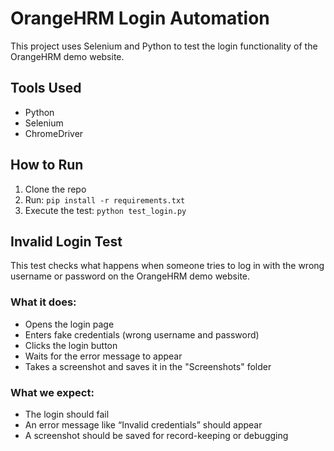 # OrangeHRM Login Automation

This project uses Selenium and Python to test the login functionality of the OrangeHRM demo website.

## Tools Used
- Python
- Selenium
- ChromeDriver

## How to Run
1. Clone the repo
2. Run: `pip install -r requirements.txt`
3. Execute the test: `python test_login.py`



## Invalid Login Test

This test checks what happens when someone tries to log in with the wrong username or password on the OrangeHRM demo website.

### What it does:
- Opens the login page
- Enters fake credentials (wrong username and password)
- Clicks the login button
- Waits for the error message to appear
- Takes a screenshot and saves it in the "Screenshots" folder

### What we expect:
- The login should fail
- An error message like “Invalid credentials” should appear
- A screenshot should be saved for record-keeping or debugging


